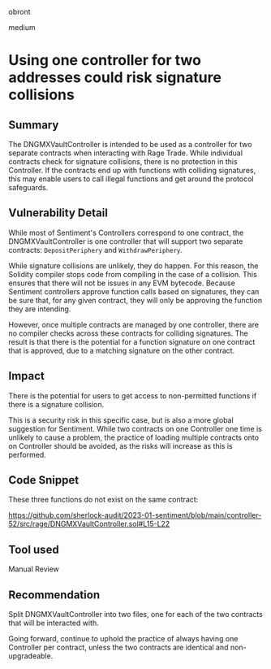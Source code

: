 obront

medium

# Using one controller for two addresses could risk signature collisions

## Summary

The DNGMXVaultController is intended to be used as a controller for two separate contracts when interacting with Rage Trade. While individual contracts check for signature collisions, there is no protection in this Controller. If the contracts end up with functions with colliding signatures, this may enable users to call illegal functions and get around the protocol safeguards.

## Vulnerability Detail

While most of Sentiment's Controllers correspond to one contract, the DNGMXVaultController is one controller that will support two separate contracts: `DepositPeriphery` and `WithdrawPeriphery`.

While signature collisions are unlikely, they do happen. For this reason, the Solidity compiler stops code from compiling in the case of a collision. This ensures that there will not be issues in any EVM bytecode. Because Sentiment controllers  approve function calls based on signatures, they can be sure that, for any given contract, they will only be approving the function they are intending.

However, once multiple contracts are managed by one controller, there are no compiler checks across these contracts for colliding signatures. The result is that there is the potential for a function signature on one contract that is approved, due to a matching signature on the other contract.

## Impact

There is the potential for users to get access to non-permitted functions if there is a signature collision.

This is a security risk in this specific case, but is also a more global suggestion for Sentiment. While two contracts on one Controller one time is unlikely to cause a problem, the practice of loading multiple contracts onto on Controller should be avoided, as the risks will increase as this is performed.

## Code Snippet

These three functions do not exist on the same contract:

https://github.com/sherlock-audit/2023-01-sentiment/blob/main/controller-52/src/rage/DNGMXVaultController.sol#L15-L22

## Tool used

Manual Review

## Recommendation

Split DNGMXVaultController into two files, one for each of the two contracts that will be interacted with. 

Going forward, continue to uphold the practice of always having one Controller per contract, unless the two contracts are identical and non-upgradeable.